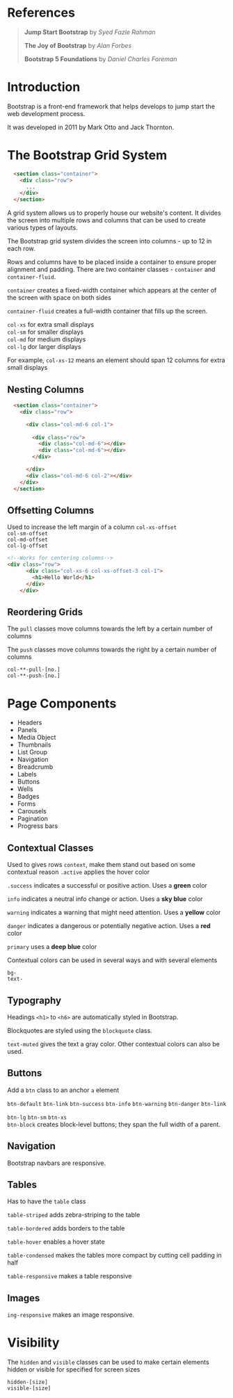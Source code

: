 

# References
> **Jump Start Bootstrap** by *Syed Fazle Rahman*
> 
> **The Joy of Bootstrap** by *Alan Forbes*
>
> **Bootstrap 5 Foundations** by *Daniel Charles Foreman*

# Introduction
Bootstrap is a front-end framework that helps develops to jump start the web development process.

It was developed in 2011 by Mark Otto and Jack Thornton.

# The Bootstrap Grid System
```html
  <section class="container">
    <div class="row">
      ...
    </div>
  </section>
```
A grid system allows us to properly house our website's content. It divides the screen into multiple rows and columns that can be used to create various types of layouts.

The Bootstrap grid system divides the screen into columns - up to 12 in each row.

Rows and columns have to be placed inside a container to ensure proper alignment and padding. There are two container classes - `container` and `container-fluid`.

`container` creates a fixed-width container which appears at the center of the screen with space on both sides

`container-fluid` creates a full-width container that fills up the screen.

`col-xs` for extra small displays  
`col-sm` for smaller displays  
`col-md` for medium displays  
`col-lg` dor larger displays

For example, `col-xs-12` means an element should span 12 columns for extra small displays

## Nesting Columns
```html
  <section class="container">
    <div class="row">

      <div class="col-md-6 col-1">
        
        <div class="row">
          <div class="col-md-6"></div>
          <div class="col-md-6"></div>
        </div>

      </div>
      <div class="col-md-6 col-2"></div>
    </div>
  </section>
```

## Offsetting Columns
Used to increase the left margin of a column
`col-xs-offset`  
`col-sm-offset`  
`col-md-offset`  
`col-lg-offset`

```html
<!--Works for centering columns-->
<div class="row">
      <div class="col-xs-6 col-xs-offset-3 col-1">
        <h1>Hello World</h1>
      </div>
    </div>
```

## Reordering Grids
The `pull` classes move columns towards the left by a certain number of columns

The `push` classes move columns towards the right by a certain number of columns

`col-**-pull-[no.]`  
`col-**-push-[no.]`  

# Page Components
* Headers
* Panels
* Media Object
* Thumbnails
* List Group
* Navigation
* Breadcrumb
* Labels
* Buttons
* Wells
* Badges
* Forms
* Carousels
* Pagination
* Progress bars


## Contextual Classes
Used to gives rows `context`, make them stand out based on some contextual reason
`.active` applies the hover color

`.success` indicates a successful or positive action. Uses a **green** color

`info` indicates a neutral info change or action. Uses a **sky blue** color

`warning` indicates a warning that might need attention. Uses a **yellow** color

`danger` indicates a dangerous or potentially negative action. Uses a **red** color

`primary` uses a **deep blue** color

Contextual colors can be used in several ways and with several elements
```
bg-
text-
```

## Typography
Headings `<h1>` to `<h6>` are automatically styled in Bootstrap.

Blockquotes are styled using the `blockquote` class.

`text-muted` gives the text a gray color. Other contextual colors can also be used.

## Buttons
Add a `btn` class to an anchor `a` element

`btn-default`  `btn-link`  `btn-success`  `btn-info`  `btn-warning`  `btn-danger`  `btn-link`  

`btn-lg` `btn-sm` `btn-xs`  
`btn-block` creates block-level buttons; they span the full width of a parent.


## Navigation
Bootstrap navbars are responsive.

## Tables
Has to have the `table` class

`table-striped` adds zebra-striping to the table

`table-bordered` adds borders to the table

`table-hover` enables a hover state

`table-condensed` makes the tables more compact by cutting cell padding in half

`table-responsive` makes a table responsive

## Images
`ing-responsive` makes an image responsive.

# Visibility
The `hidden` and `visible` classes can be used to make certain elements hidden or visible for specified for screen sizes
```
hidden-[size]
visible-[size]
```
